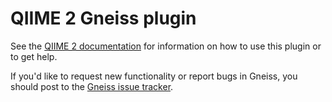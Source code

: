 # QIIME 2 Gneiss plugin

See the [QIIME 2 documentation](https://github.com/qiime2/qiime2/wiki/Installing-and-using-QIIME-2) for information on how to use this plugin or to get help.

If you'd like to request new functionality or report bugs in Gneiss, you should post to the [Gneiss issue tracker](https://github.com/biocore/gneiss/issues).
